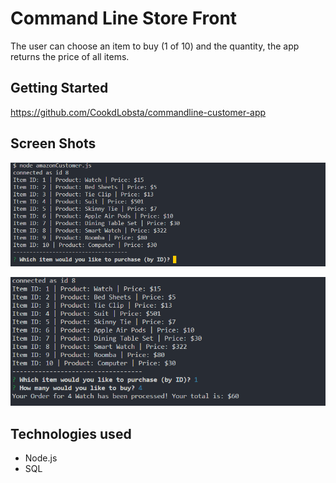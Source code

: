 # Command Line Store Front
 The user can choose an item to buy (1 of 10) and the quantity, the app returns the price of all items. 

## Getting Started
https://github.com/CookdLobsta/commandline-customer-app

## Screen Shots

![Screen shot](assets/images/Screenshot_1.png)

![Screen shot 2](assets/images/Screenshot_2.png)

## Technologies used
- Node.js
- SQL
